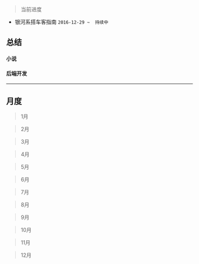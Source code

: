 > 当前进度

* 银河系搭车客指南 `2016-12-29 ~  持续中`

## 总结

#### 小说

#### 后端开发

--- 

## 月度

> 1月

> 2月

> 3月

> 4月

> 5月

> 6月

> 7月

> 8月

> 9月

> 10月

> 11月

> 12月
